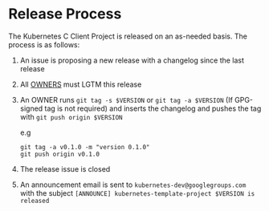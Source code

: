 # Release Process

The Kubernetes C Client Project is released on an as-needed basis. The process is as follows:

1. An issue is proposing a new release with a changelog since the last release
1. All [OWNERS](OWNERS) must LGTM this release
1. An OWNER runs `git tag -s $VERSION` or `git tag -a $VERSION` (If GPG-signed tag is not required) and inserts the changelog and pushes the tag with `git push origin $VERSION`

    e.g
    ```shell
    git tag -a v0.1.0 -m "version 0.1.0"
    git push origin v0.1.0
    ```

1. The release issue is closed
1. An announcement email is sent to `kubernetes-dev@googlegroups.com` with the subject `[ANNOUNCE] kubernetes-template-project $VERSION is released`
